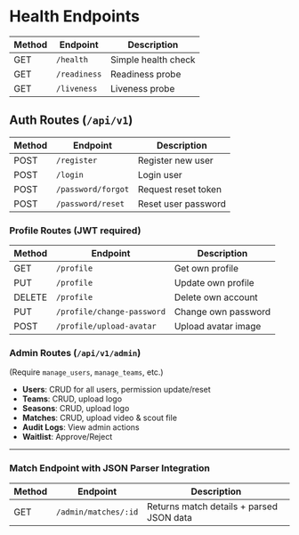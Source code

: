 # Health Endpoints

| Method | Endpoint     | Description         |
| ------ | ------------ | ------------------- |
| GET    | `/health`    | Simple health check |
| GET    | `/readiness` | Readiness probe     |
| GET    | `/liveness`  | Liveness probe      |

## Auth Routes (`/api/v1`)

| Method | Endpoint           | Description         |
| ------ | ------------------ | ------------------- |
| POST   | `/register`        | Register new user   |
| POST   | `/login`           | Login user          |
| POST   | `/password/forgot` | Request reset token |
| POST   | `/password/reset`  | Reset user password |

### Profile Routes (JWT required)

| Method | Endpoint                   | Description         |
| ------ | -------------------------- | ------------------- |
| GET    | `/profile`                 | Get own profile     |
| PUT    | `/profile`                 | Update own profile  |
| DELETE | `/profile`                 | Delete own account  |
| PUT    | `/profile/change-password` | Change own password |
| POST   | `/profile/upload-avatar`   | Upload avatar image |

### Admin Routes (`/api/v1/admin`)

(Require `manage_users`, `manage_teams`, etc.)

- **Users**: CRUD for all users, permission update/reset
- **Teams**: CRUD, upload logo
- **Seasons**: CRUD, upload logo
- **Matches**: CRUD, upload video & scout file
- **Audit Logs**: View admin actions
- **Waitlist**: Approve/Reject

---

### Match Endpoint with JSON Parser Integration

| Method | Endpoint             | Description                              |
| ------ | -------------------- | ---------------------------------------- |
| GET    | `/admin/matches/:id` | Returns match details + parsed JSON data |
